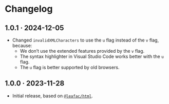 # Changelog

## 1.0.1 · 2024-12-05

- Changed `invalidXMLCharacters` to use the `u` flag instead of the `v` flag, because:
  - We don’t use the extended features provided by the `v` flag.
  - The syntax highlighter in Visual Studio Code works better with the `u` flag.
  - The `u` flag is better supported by old browsers.

## 1.0.0 · 2023-11-28

- Initial release, based on [`@leafac/html`](https://www.npmjs.com/package/@leafac/html).
